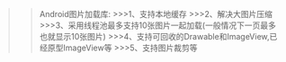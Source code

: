 >>Android图片加载库:
     >>>1、支持本地缓存
     >>>2、解决大图片压缩
     >>>3、采用线程池最多支持10张图片一起加载(一般情况下一页最多也就显示10张图片)
     >>>4、支持可回收的Drawable和ImageView,已经原型ImageView等
     >>>5、支持图片裁剪等
